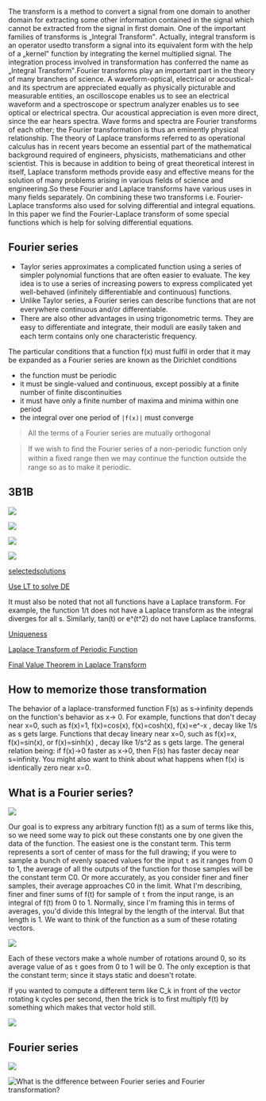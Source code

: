 The transform is a method to convert a signal from one domain to another domain for extracting some other information contained in the signal which cannot be extracted from the signal in first domain. One of the important families of transforms is „Integral Transform‟. Actually, integral transform is an operator usedto transform a signal into its equivalent form with the help of a „kernel‟ function by integrating the kernel multiplied signal. The integration process involved in transformation has conferred the name as „Integral Transform‟.Fourier transforms play an important part in the theory of many branches of science. A waveform-optical, electrical or acoustical-and its spectrum are appreciated equally as physically picturable and measurable entities, an oscilloscope enables us to see an electrical waveform and a spectroscope or spectrum analyzer enables us to see optical or electrical spectra. Our acoustical appreciation is even more direct, since the ear hears spectra. Wave forms and spectra are Fourier transforms of each other; the Fourier transformation is thus an eminently physical relationship. The theory of Laplace transforms referred to as operational calculus has in recent years become an essential part of the mathematical background required of engineers, physicists, mathematicians and other scientist. This is because in addition to being of great theoretical interest in itself, Laplace transform methods provide easy and effective means for the solution of many problems arising in various fields of science and engineering.So these Fourier and Laplace transforms have various uses in many fields separately. On combining these two transforms i.e. Fourier-Laplace transforms also used for solving differential and integral equations. In this paper we find the Fourier-Laplace transform of some special functions which is help for solving differential equations.

## Fourier series

- Taylor series approximates a complicated function using a series of simpler polynomial functions that are often easier to evaluate. The key idea is to use a series of increasing powers to express complicated yet well-behaved (infinitely differentiable and continuous) functions.
- Unlike Taylor series, a Fourier series can describe functions that are
  not everywhere continuous and/or diﬀerentiable.
- There are also other advantages
  in using trigonometric terms. They are easy to diﬀerentiate and integrate, their
  moduli are easily taken and each term contains only one characteristic frequency.

The particular
conditions that a function f(x) must fulfil in order that it may be expanded as a
Fourier series are known as the Dirichlet conditions

- the function must be periodic
- it must be single-valued and continuous, except possibly at a finite number of finite discontinuities
- it must have only a finite number of maxima and minima within one period
- the integral over one period of `|f(x)|` must converge

> All the terms of a Fourier series are mutually orthogonal

> If we wish to ﬁnd the Fourier series of a non-periodic function only within a ﬁxed range then we may continue the function outside the range so as to make it periodic.

## 3B1B

![](./images/almost-fourier-transformation.png)

![](./images/fourier-transformation.png)

![](./images/decompose-fourier.png)

![](./images/decompose-fourier-2.png)

[selectedsolutions](http://www.selectedsolutions.net/)

[Use LT to solve DE](https://www.quora.com/Can-you-explain-how-the-Laplace-transform-is-used-to-solve-differential-equations-I-know-the-definition-of-the-transform-as-an-improper-integral-and-Ive-seen-a-visualization-of-it-but-Ive-got-no-idea-how-it-helps)

It must also be noted that not all functions have a Laplace transform. For example, the function 1/t does not have a Laplace transform as the integral diverges for all s. Similarly, tan(t) or e^(t^2) do not have Laplace transforms.

[Uniqueness](<https://math.libretexts.org/Bookshelves/Differential_Equations/Book%3A_Differential_Equations_for_Engineers_(Lebl)/6%3A_The_Laplace_Transform/6.1%3A_The_Laplace_Transform>)

[Laplace Transform of Periodic Function](https://proofwiki.org/wiki/Laplace_Transform_of_Periodic_Function)

[Final Value Theorem in Laplace Transform](https://www.electrical4u.com/final-value-theorem-of-laplace-transform/)

## How to memorize those transformation

The behavior of a laplace-transformed function F(s) as s->infinity depends on the function's behavior as x-> 0. For example, functions that don't decay near x=0, such as f(x)=1, f(x)=cos(x), f(x)=cosh(x), f(x)=e^-x , decay like 1/s as s gets large. Functions that decay lineary near x=0, such as f(x)=x, f(x)=sin(x), or f(x)=sinh(x) , decay like 1/s^2 as s gets large. The general relation being: if f(x)->0 faster as x->0, then F(s) has faster decay near s=infinity. You might also want to think about what happens when f(x) is identically zero near x=0.

## What is a Fourier series?

![](./images/function-as-sum.PNG)

Our goal is to express any arbitrary function f(t) as a sum of terms like this, so we need some way to pick out these constants one by one given the data of the function. The easiest one is the constant term. This term represents a sort of center of mass for the full drawing; if you were to sample a bunch of evenly spaced values for the input `t` as it ranges from 0 to 1, the average of all the outputs of the function for those samples will be the constant term C0. Or more accurately, as you consider finer and finer samples, their average approaches C0 in the limit. What I'm describing, finer and finer sums of f(t) for sample of `t` from the input range, is an integral of f(t) from 0 to 1. Normally, since I'm framing this in terms of averages, you'd divide this Integral by the length of the interval. But that length is 1. We want to think of the function as a sum of these rotating vectors.

![](./images/function-as-sum-02.PNG)

Each of these vectors make a whole number of rotations around 0, so its average value of as `t` goes from 0 to 1 will be 0. The only exception is that the constant term; since it stays static and doesn't rotate.

If you wanted to compute a different term like C_k in front of the vector rotating k cycles per second, then the trick is to first multiply f(t) by something which makes that vector hold still.

![](./images/function-as-sum-03.PNG)

## Fourier series

![](./images/change-interval.png)

![What is the difference between Fourier series and Fourier transformation?](https://math.stackexchange.com/questions/221137/what-is-the-difference-between-fourier-series-and-fourier-transformation)
